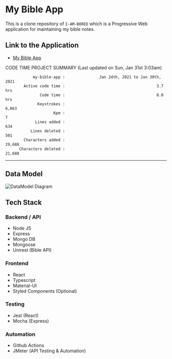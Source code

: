 # My Bible App

This is a clone repository of `I-AM-BORED` which is a Progressive Web application for maintaining my bible notes.

## Link to the Application

- [My Bible App](https://mba-pwa.herokuapp.com)


CODE TIME PROJECT SUMMARY     (Last updated on Sun, Jan 31st 3:03am)

                my-bible-app :               Jan 24th, 2021 to Jan 30th, 2021
            Active code time :                                        3.7 hrs
                   Code time :                                        8.0 hrs
                  Keystrokes :                                          6,063
                         Kpm :                                              7
                 Lines added :                                            634
               Lines deleted :                                            501
            Characters added :                                         29,688
          Characters deleted :                                         21,688
-----------------------------------------------------------------------------

## Data Model
![DataModel Diagram](./design/data-model.png)

## Tech Stack

### Backend / API
- Node JS
- Express
- Mongo DB
- Mongoose
- Unirest (Bible API)

### Frontend
- React
- Typescript
- Material-UI
- Styled Components (Optional)

### Testing
- Jest (React)
- Mocha (Express)

### Automation
- Github Actions
- JMeter (API Testing & Automation)